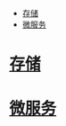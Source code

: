 - [存储](#%e5%ad%98%e5%82%a8)
- [微服务](#%e5%be%ae%e6%9c%8d%e5%8a%a1)

# [存储](docs/storage/storage.md)

# [微服务](docs/microservice/microservice.md)